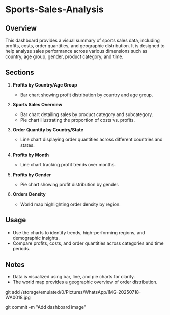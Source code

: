 # Sports-Sales-Analysis

## Overview
This dashboard provides a visual summary of sports sales data, including profits, costs, order quantities, and geographic distribution. It is designed to help analyze sales performance across various dimensions such as country, age group, gender, product category, and time.

## Sections
1. **Profits by Country/Age Group**
   - Bar chart showing profit distribution by country and age group.

2. **Sports Sales Overview**
   - Bar chart detailing sales by product category and subcategory.
   - Pie chart illustrating the proportion of costs vs. profits.

3. **Order Quantity by Country/State**
   - Line chart displaying order quantities across different countries and states.

4. **Profits by Month**
   - Line chart tracking profit trends over months.

5. **Profits by Gender**
   - Pie chart showing profit distribution by gender.

6. **Orders Density**
   - World map highlighting order density by region.

## Usage
- Use the charts to identify trends, high-performing regions, and demographic insights.
- Compare profits, costs, and order quantities across categories and time periods.

## Notes
- Data is visualized using bar, line, and pie charts for clarity.
- The world map provides a geographic overview of order distribution.

git add /storage/emulated/0/Pictures/WhatsApp/IMG-20250718-WA0018.jpg

git commit -m "Add dashboard image"
